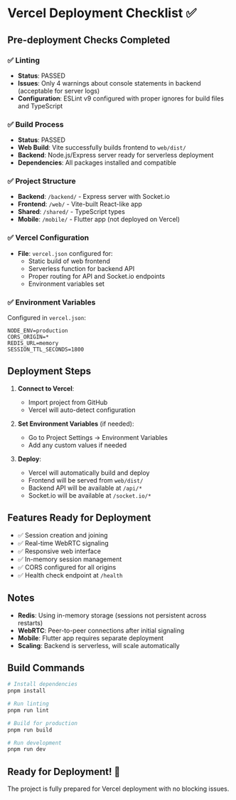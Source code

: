 # Vercel Deployment Checklist ✅

## Pre-deployment Checks Completed

### ✅ Linting
- **Status**: PASSED
- **Issues**: Only 4 warnings about console statements in backend (acceptable for server logs)
- **Configuration**: ESLint v9 configured with proper ignores for build files and TypeScript

### ✅ Build Process
- **Status**: PASSED
- **Web Build**: Vite successfully builds frontend to `web/dist/`
- **Backend**: Node.js/Express server ready for serverless deployment
- **Dependencies**: All packages installed and compatible

### ✅ Project Structure
- **Backend**: `/backend/` - Express server with Socket.io
- **Frontend**: `/web/` - Vite-built React-like app
- **Shared**: `/shared/` - TypeScript types
- **Mobile**: `/mobile/` - Flutter app (not deployed on Vercel)

### ✅ Vercel Configuration
- **File**: `vercel.json` configured for:
  - Static build of web frontend
  - Serverless function for backend API
  - Proper routing for API and Socket.io endpoints
  - Environment variables set

### ✅ Environment Variables
Configured in `vercel.json`:
```
NODE_ENV=production
CORS_ORIGIN=*
REDIS_URL=memory
SESSION_TTL_SECONDS=1800
```

## Deployment Steps

1. **Connect to Vercel**:
   - Import project from GitHub
   - Vercel will auto-detect configuration

2. **Set Environment Variables** (if needed):
   - Go to Project Settings → Environment Variables
   - Add any custom values if needed

3. **Deploy**:
   - Vercel will automatically build and deploy
   - Frontend will be served from `web/dist/`
   - Backend API will be available at `/api/*`
   - Socket.io will be available at `/socket.io/*`

## Features Ready for Deployment

- ✅ Session creation and joining
- ✅ Real-time WebRTC signaling
- ✅ Responsive web interface
- ✅ In-memory session management
- ✅ CORS configured for all origins
- ✅ Health check endpoint at `/health`

## Notes

- **Redis**: Using in-memory storage (sessions not persistent across restarts)
- **WebRTC**: Peer-to-peer connections after initial signaling
- **Mobile**: Flutter app requires separate deployment
- **Scaling**: Backend is serverless, will scale automatically

## Build Commands

```bash
# Install dependencies
pnpm install

# Run linting
pnpm run lint

# Build for production
pnpm run build

# Run development
pnpm run dev
```

## Ready for Deployment! 🚀

The project is fully prepared for Vercel deployment with no blocking issues.

